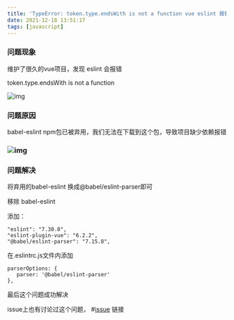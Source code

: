 ```yaml
---
title: 'TypeError: token.type.endsWith is not a function vue eslint 报错问题修复'
date: 2021-12-18 13:51:17
tags: [javascript]
---
```




### **问题现象**


维护了很久的vue项目，发现 eslint 会报错

token.type.endsWith is not a function

<!--more-->



![img](http://cdn.leheavengame.com/jue/images/9e67d3f0-5a79-11ec-a8c0-0bcf79155200.jpg)



### 问题原因

babel-eslint npm包已被弃用，我们无法在下载到这个包，导致项目缺少依赖报错

### ![img](http://cdn.leheavengame.com/jue/images/17b91c00-5a7a-11ec-a8c0-0bcf79155200.jpg) 





### 问题解决

将弃用的babel-eslint 换成@babel/eslint-parser即可



移除 babel-eslint

添加：

```
"eslint": "7.30.0",
"eslint-plugin-vue": "6.2.2",
"@babel/eslint-parser": "7.15.8",
```



在.eslintrc.js文件内添加

```
parserOptions: {
   parser: '@babel/eslint-parser'
},
```



最后这个问题成功解决



issue上也有讨论过这个问题， #[issue](https://github.com/vuejs/eslint-plugin-vue/issues/349) 链接
